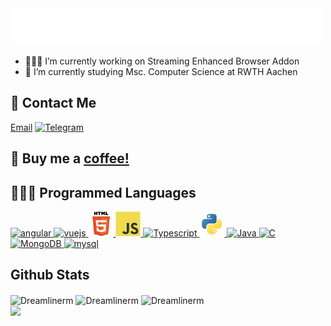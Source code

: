 <img src="Title.svg" alt="Click to see the source" width="500px">

- 👨🏽‍💻 I’m currently working on Streaming Enhanced Browser Addon
- 🌱 I’m currently studying Msc. Computer Science at RWTH Aachen

## 📝 Contact Me

<a href="mailto:marvinkrebber@yahoo.de" target="_blank" rel="noreferrer">Email</a>
[![Telegram](https://img.shields.io/badge/Telegram-2CA5E0?style=flat-square&logo=telegram&logoColor=white)](https://t.me/marvinkrebber)

## 🤝 Buy me a [coffee!](https://github.com/sponsors/Dreamlinerm)
## 👨🏽‍💻 Programmed Languages

<p align="left">
<a href="https://angular.io/" target="_blank" rel="noreferrer"> <img src="https://www.vectorlogo.zone/logos/angular/angular-icon.svg" alt="angular" width="40" height="40"/> </a>
<a href="https://vuejs.org/" target="_blank" rel="noreferrer"> <img src="https://www.vectorlogo.zone/logos/vuejs/vuejs-icon.svg" alt="vuejs" width="40" height="40"/> </a>
<a href="https://www.w3.org/html/" target="_blank" rel="noreferrer"> <img src="https://raw.githubusercontent.com/devicons/devicon/master/icons/html5/html5-original-wordmark.svg" alt="html5" width="40" height="40"/> </a> 
<a href="https://developer.mozilla.org/en-US/docs/Web/JavaScript" target="_blank" rel="noreferrer"> <img src="https://raw.githubusercontent.com/devicons/devicon/master/icons/javascript/javascript-original.svg" alt="javascript" width="40" height="40"/> </a> 
<a href="https://www.typescriptlang.org/" target="_blank" rel="noreferrer"> <img src="https://www.vectorlogo.zone/logos/typescriptlang/typescriptlang-icon.svg" alt="Typescript" width="40" height="40"/> </a> 
<a href="https://www.python.org" target="_blank" rel="noreferrer"> <img src="https://raw.githubusercontent.com/devicons/devicon/master/icons/python/python-original.svg" alt="python" width="40" height="40"/> </a>
<a href="https://www.java.com/en/" target="_blank" rel="noreferrer"> <img src="https://www.vectorlogo.zone/logos/java/java-icon.svg" alt="Java" width="40" height="40"/> </a>
  <a href="https://www.w3schools.com/c/c_intro.php" target="_blank" rel="noreferrer"> <img src="https://upload.wikimedia.org/wikipedia/commons/1/18/C_Programming_Language.svg" alt="C" width="40" height="40"/> </a> 
<a href="https://www.mongodb.com/" target="_blank" rel="noreferrer"> <img src="https://www.vectorlogo.zone/logos/mongodb/mongodb-ar21.svg" alt="MongoDB" height="40"/> </a> 
<a href="https://www.mysql.com/" target="_blank" rel="noreferrer"> <img src="https://www.vectorlogo.zone/logos/mysql/mysql-ar21.svg" alt="mysql" height="40"/> </a> 
</p>

## Github Stats
<div>
  <img height="180em" align="center" src="https://github-readme-stats.vercel.app/api?username=Dreamlinerm&show_icons=true&bg_color=00000000" alt="Dreamlinerm" />
  <img height="180em" align="center" src="https://github-readme-stats.vercel.app/api/top-langs?username=Dreamlinerm&include_all_commits=true&layout=compact&bg_color=00000000" alt="Dreamlinerm" />
  <img height="180em" align="center" src="https://github-readme-streak-stats.herokuapp.com/?user=Dreamlinerm&hide_border=false&theme=transparent&card_width=470" alt="Dreamlinerm" />
</div>
  <img src="https://visitcount.itsvg.in/api?id=Dreamlinerm&label=Profile%20Views&color=1&icon=0&pretty=true" />
